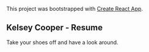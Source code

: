 This project was bootstrapped with [Create React App](https://github.com/facebook/create-react-app).

## Kelsey Cooper - Resume

Take your shoes off and have a look around.

